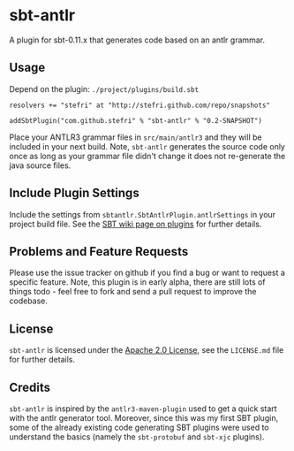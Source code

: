 # sbt-antlr

A plugin for sbt-0.11.x that generates code based on an antlr grammar.


## Usage

Depend on the plugin: `./project/plugins/build.sbt`

    resolvers += "stefri" at "http://stefri.github.com/repo/snapshots"

    addSbtPlugin("com.github.stefri" % "sbt-antlr" % "0.2-SNAPSHOT")

Place your ANTLR3 grammar files in `src/main/antlr3` and they will be
included in your next build. Note, `sbt-antlr` generates the source code
only once as long as your grammar file didn't change it does not
re-generate the java source files.


## Include Plugin Settings

Include the settings from `sbtantlr.SbtAntlrPlugin.antlrSettings` in
your project build file. See the [SBT wiki page on plugins][1] for
further details.


## Problems and Feature Requests

Please use the issue tracker on github if you find a bug or want to
request a specific feature. Note, this plugin is in early alpha, there
are still lots of things todo - feel free to fork and send a pull
request to improve the codebase.


## License

`sbt-antlr` is licensed under the [Apache 2.0 License][2],
see the `LICENSE.md` file for further details.


## Credits

`sbt-antlr` is inspired by the `antlr3-maven-plugin` used to get a quick
start with the antlr generator tool. Moreover, since this was my first
SBT plugin, some of the already existing code generating SBT plugins
were used to understand the basics (namely the `sbt-protobuf` and
`sbt-xjc` plugins).
  
  [1]: https://github.com/harrah/xsbt/wiki/Plugins
  [2]: http://www.apache.org/licenses/LICENSE-2.0.html
